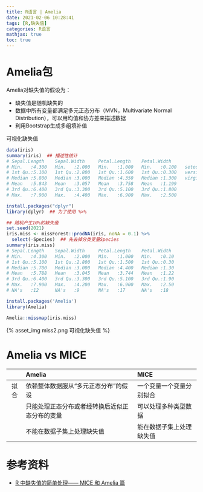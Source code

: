 ```yaml
---
title: R语言 | Amelia
date: 2021-02-06 10:28:41
tags: [R,缺失值]
categories: R语言
mathjax: true
toc: true
---
```


<center></center>
<!--more-->

# Amelia包
Amelia对缺失值的假设为：
- 缺失值是随机缺失的
- 数据中所有变量都满足多元正态分布（MVN，Multivariate Normal Distribution），可以用均值和协方差来描述数据
- 利用Bootstrap生成多组填补值

可视化缺失值

```r
data(iris)
summary(iris)  ## 描述性统计
# Sepal.Length    Sepal.Width     Petal.Length    Petal.Width          Species  
# Min.   :4.300   Min.   :2.000   Min.   :1.000   Min.   :0.100   setosa    :50  
# 1st Qu.:5.100   1st Qu.:2.800   1st Qu.:1.600   1st Qu.:0.300   versicolor:50  
# Median :5.800   Median :3.000   Median :4.350   Median :1.300   virginica :50  
# Mean   :5.843   Mean   :3.057   Mean   :3.758   Mean   :1.199                  
# 3rd Qu.:6.400   3rd Qu.:3.300   3rd Qu.:5.100   3rd Qu.:1.800                  
# Max.   :7.900   Max.   :4.400   Max.   :6.900   Max.   :2.500

install.packages("dplyr")
library(dplyr)  ## 为了使用 %>%

## 随机产生10%的缺失值
set.seed(2021)
iris.miss <- missForest::prodNA(iris, noNA = 0.1) %>% 
  select(-Species)  ## 先去掉分类变量Species
summary(iris.miss)
# Sepal.Length    Sepal.Width     Petal.Length    Petal.Width  
# Min.   :4.300   Min.   :2.000   Min.   :1.000   Min.   :0.10  
# 1st Qu.:5.100   1st Qu.:2.800   1st Qu.:1.500   1st Qu.:0.30  
# Median :5.700   Median :3.000   Median :4.400   Median :1.30  
# Mean   :5.788   Mean   :3.045   Mean   :3.744   Mean   :1.22  
# 3rd Qu.:6.400   3rd Qu.:3.300   3rd Qu.:5.100   3rd Qu.:1.90  
# Max.   :7.900   Max.   :4.200   Max.   :6.900   Max.   :2.50  
# NA's   :12      NA's   :9       NA's   :17      NA's   :18 

install.packages('Amelia')
library(Amelia)

Amelia::missmap(iris.miss)
```

<meta name="referrer" content="no-referrer" />
{% asset_img miss2.png 可视化缺失值 %}

# Amelia vs MICE

||Amelia|MICE|
|:---:|:-----|:------|
|拟合|依赖整体数据服从“多元正态分布”的假设|一个变量一个变量分别拟合|
||只能处理正态分布或者经转换后近似正态分布的变量|可以处理多种类型数据|
||不能在数据子集上处理缺失值|能在数据子集上处理缺失值|

# 参考资料
- [R 中缺失值的简单处理—— MICE 和 Amelia 篇](https://jiangjun.netlify.app/post/r-missing-data/)